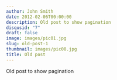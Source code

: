 ```yaml
---
author: John Smith
date: 2012-02-06T00:00:00
description: Old post to show pagination
disqusid: "7"
draft: false
image: images/pic01.jpg
slug: old-post-1
thumbnail: images/pic08.jpg
title: Old post
---
```

Old post to show pagination